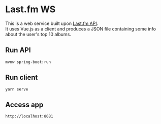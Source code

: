 # Last.fm WS

This is a web service built upon [Last.fm API](https://www.last.fm/api/).  
It uses Vue.js as a client and produces a JSON file containing some info about the user's top 10 albums.
 
## Run API
`mvnw spring-boot:run`

## Run client
`yarn serve`

## Access app
`http://localhost:8081`
